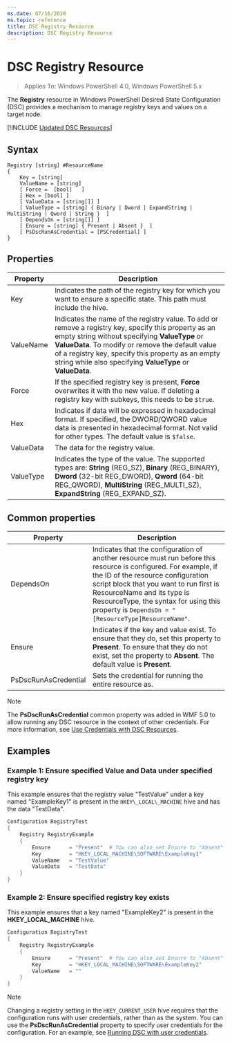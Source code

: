 ```yaml
---
ms.date: 07/16/2020
ms.topic: reference
title: DSC Registry Resource
description: DSC Registry Resource
---
```

# DSC Registry Resource

> Applies To: Windows PowerShell 4.0, Windows PowerShell 5.x

The **Registry** resource in Windows PowerShell Desired State Configuration (DSC) provides a
mechanism to manage registry keys and values on a target node.

[!INCLUDE [Updated DSC Resources](../../../../../includes/dsc-resources.md)]

## Syntax

```Syntax
Registry [string] #ResourceName
{
    Key = [string]
    ValueName = [string]
    [ Force =  [bool]   ]
    [ Hex = [bool] ]
    [ ValueData = [string[]] ]
    [ ValueType = [string] { Binary | Dword | ExpandString | MultiString | Qword | String }  ]
    [ DependsOn = [string[]] ]
    [ Ensure = [string] { Present | Absent }  ]
    [ PsDscRunAsCredential = [PSCredential] ]
}
```

## Properties

|Property |Description |
|---|---|
|Key |Indicates the path of the registry key for which you want to ensure a specific state. This path must include the hive. |
|ValueName |Indicates the name of the registry value. To add or remove a registry key, specify this property as an empty string without specifying **ValueType** or **ValueData**. To modify or remove the default value of a registry key, specify this property as an empty string while also specifying **ValueType** or **ValueData**. |
|Force |If the specified registry key is present, **Force** overwrites it with the new value. If deleting a registry key with subkeys, this needs to be `$true`. |
|Hex |Indicates if data will be expressed in hexadecimal format. If specified, the DWORD/QWORD value data is presented in hexadecimal format. Not valid for other types. The default value is `$false`. |
|ValueData |The data for the registry value. |
|ValueType |Indicates the type of the value. The supported types are: **String** (REG_SZ), **Binary** (REG_BINARY), **Dword** (32-bit REG_DWORD), **Qword** (64-bit REG_QWORD), **MultiString** (REG_MULTI_SZ), **ExpandString** (REG_EXPAND_SZ). |

## Common properties

|Property |Description |
|---|---|
|DependsOn |Indicates that the configuration of another resource must run before this resource is configured. For example, if the ID of the resource configuration script block that you want to run first is ResourceName and its type is ResourceType, the syntax for using this property is `DependsOn = "[ResourceType]ResourceName"`. |
|Ensure |Indicates if the key and value exist. To ensure that they do, set this property to **Present**. To ensure that they do not exist, set the property to **Absent**. The default value is **Present**. |
|PsDscRunAsCredential |Sets the credential for running the entire resource as. |

> [!NOTE]
> The **PsDscRunAsCredential** common property was added in WMF 5.0 to allow running any DSC
> resource in the context of other credentials. For more information, see [Use Credentials with DSC Resources](../../../configurations/runasuser.md).

## Examples

### Example 1: Ensure specified Value and Data under specified registry key

This example ensures that the registry value "TestValue" under a key named "ExampleKey1" is present in the `HKEY\_LOCAL\_MACHINE` hive and has the data "TestData".

```powershell
Configuration RegistryTest
{
    Registry RegistryExample
    {
        Ensure      = "Present"  # You can also set Ensure to "Absent"
        Key         = "HKEY_LOCAL_MACHINE\SOFTWARE\ExampleKey1"
        ValueName   = "TestValue"
        ValueData   = "TestData"
    }
}
```

### Example 2: Ensure specified registry key exists

This example ensures that a key named "ExampleKey2" is present in the **HKEY\_LOCAL\_MACHINE** hive.

```powershell
Configuration RegistryTest
{
    Registry RegistryExample
    {
        Ensure      = "Present"  # You can also set Ensure to "Absent"
        Key         = "HKEY_LOCAL_MACHINE\SOFTWARE\ExampleKey2"
        ValueName   = ""
    }
}
```

> [!NOTE]
> Changing a registry setting in the `HKEY_CURRENT_USER` hive requires that the configuration runs
> with user credentials, rather than as the system. You can use the **PsDscRunAsCredential**
> property to specify user credentials for the configuration. For an example, see
> [Running DSC with user credentials](../../../configurations/runAsUser.md).
